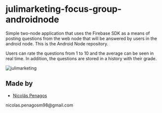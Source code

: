 # julimarketing-focus-group-androidnode
Simple two-node application that uses the Firebase SDK as a means of posting questions from the web node that will be answered by users in the android node. This is the Android Node repository.

Users can rate the questions from 1 to 10 and the average can be seen in real time. In addition, the questions are stored in a history with their grade.

![julimarketing](https://user-images.githubusercontent.com/47872252/100666200-9e260e00-3326-11eb-99f8-dac27e0022d2.png)

## Made by
  <ul>
  <li><div><a href="https://github.com/nicolaspenagos" title="Nicolas Penagos">Nicolás Penagos</a>   </div></li>
  </ul> 
     <p>   nicolas.penagosm98@gmail.com </p>
